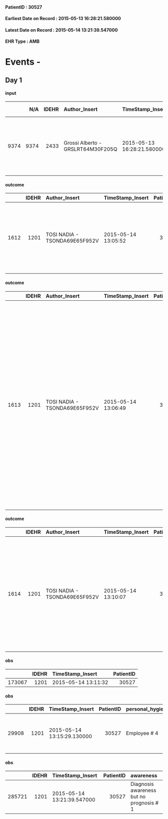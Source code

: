 
#### PatientID : 30527
#### Earliest Date on Record : 2015-05-13 16:28:21.580000
#### Latest Date on Record : 2015-05-14 13:21:39.547000
#### EHR Type : AMB

# Events - 

## Day 1

#### input
|      |    N/A |   IDEHR | Author_Insert                     | TimeStamp_Insert           | EHRType   |   PatientID |   IDDigitalSignDocument | persone_vicine   |   Unnamed: 0_x.1 |   IDANAMNESI_SOCIALE | Patient   | FamigliaAltro   | Paziente_T   | FamigliaAltro_T   |   Non_Rilevabile_x.1 | Note_Non_Rilevabile_x.1   | opt_Problemi   | chk_competenza                                 | opt_paziente_a   | opt_famiglia_a   | opt_adeguatezza   | ds_note_ad                                                                       | opt_paziente_solo   | ds_note_con                            | opt_presente_assente   | Presenza_minori   | Caregiver_principale   | opt_capacita     | ds_familiari_coinv         | opt_necessario   | opt_presente   | opt_risorse_ec   | opt_paziente_ad   | opt_caregiver_ad   | Needs               | Domestic partnership   | Fragility                    | opt_disponibilita_f   | opt_disponibilit_paz   |
|-----:|-------:|--------:|:----------------------------------|:---------------------------|:----------|------------:|------------------------:|:-----------------|-----------------:|---------------------:|:----------|:----------------|:-------------|:------------------|---------------------:|:--------------------------|:---------------|:-----------------------------------------------|:-----------------|:-----------------|:------------------|:---------------------------------------------------------------------------------|:--------------------|:---------------------------------------|:-----------------------|:------------------|:-----------------------|:-----------------|:---------------------------|:-----------------|:---------------|:-----------------|:------------------|:-------------------|:--------------------|:-----------------------|:-----------------------------|:----------------------|:-----------------------|
| 9374 |   9374 |    2433 | Grossi Alberto - GRSLRT64M30F205Q | 2015-05-13 16:28:21.580000 | AMB       |       30527 |                   71146 | N/A              |             1012 |                  646 | Si#1      | Si#1            | Si#1         | Si#1              |                    0 | NR                        | No#0           | competenza/capacit√† assistenziale caregiver#0 | Congruenti#1     | Congruenti#1     | Da valutare#2     | Il pz. vive con la moglie Maria Luisa. Presenti tre figli che vivono fuori casa. | No#0                | Il pz. vive con la moglie Maria Luisa. | Presente#1             | No#0              | moglie Maria Luisa     | Incrementabile#1 | moglie Maria Luisa e figli | No#0             | No#0           | Da valutare#2    | Totale#2          | Totale#2           | Clinici#0;Sociali#1 | Coniuge/Convivente#0   | sovraccarico assistenziale#4 | No#0                  | No#0                   |

#### outcome
|      |   IDEHR | Author_Insert                 | TimeStamp_Insert    |   PatientID |   IDDigitalSignDocument |   IDPAI_VIDAS | opt_problem                                                |   opt_problem_num | opt_obiettivo                                                                                                   |   opt_obiettivo_num | ds_note                   | opt_stato_problema   |   opt_stato_problema_num | opt_interventi                                                                   |   opt_interventi_num |
|-----:|--------:|:------------------------------|:--------------------|------------:|------------------------:|--------------:|:-----------------------------------------------------------|------------------:|:----------------------------------------------------------------------------------------------------------------|--------------------:|:--------------------------|:---------------------|-------------------------:|:---------------------------------------------------------------------------------|---------------------:|
| 1612 |    1201 | TOSI NADIA - TSONDA69E65F952V | 2015-05-14 13:05:52 |       30527 |                   71557 |          3619 | Alteration or risk of impairment of lung function # 26 = 0 |                 3 | The patient will present deeper breaths with effective removal of the pulmonary secretions, if present # 43 = 0 |                   4 | suction pleural drainage. | Open Problem # 1     |                        1 | Implementation PAI - Evaluate the effectiveness of drug administration # 234 = 0 |                    4 |

#### outcome
|      |   IDEHR | Author_Insert                 | TimeStamp_Insert    |   PatientID |   IDDigitalSignDocument |   IDPAI_VIDAS | opt_problem                                                      |   opt_problem_num | opt_obiettivo                                                                                                                                                                                        |   opt_obiettivo_num | opt_stato_problema   |   opt_stato_problema_num | opt_interventi                                                                                                                                                                                                                                                                                                                                                                                                                  |   opt_interventi_num |
|-----:|--------:|:------------------------------|:--------------------|------------:|------------------------:|--------------:|:-----------------------------------------------------------------|------------------:|:-----------------------------------------------------------------------------------------------------------------------------------------------------------------------------------------------------|--------------------:|:---------------------|-------------------------:|:--------------------------------------------------------------------------------------------------------------------------------------------------------------------------------------------------------------------------------------------------------------------------------------------------------------------------------------------------------------------------------------------------------------------------------|---------------------:|
| 1613 |    1201 | TOSI NADIA - TSONDA69E65F952V | 2015-05-14 13:06:49 |       30527 |                   71558 |          3620 | Impaired mobility † ¬ / limitation of physical movement # 27 = 0 |                 4 | The patient utilizzer√ † ¬ † aids designed to increase the mobilit√ † ¬ †, by establishing priorit√ † ¬ † ¬ † attivit√ for daily † and reaching the awareness of the limits of his own body # 48 = 0 |                   4 | Open Problem # 1     |                        1 | PAI Implementation - Evaluate the mobilization # 339 = 0; Implementation PAI - Encourage the patient in setting priorit√ † ¬ † ¬ † attivit√ for daily † # 340 = 0; Counseling - Allowing the patient to express his feelings about the effects of fatigue on his life # 341 = 0; Counseling - Help the patient identify their resources, abilit√ † ¬ † and interests and eliminate attivit√ † that are not essential. # 342 = 0 |                    4 |

#### outcome
|      |   IDEHR | Author_Insert                 | TimeStamp_Insert    |   PatientID |   IDDigitalSignDocument |   IDPAI_VIDAS | opt_problem                         |   opt_problem_num | opt_obiettivo                                                                                                                                                                              |   opt_obiettivo_num | opt_stato_problema   |   opt_stato_problema_num | opt_interventi                                                                                                                                                                                              |   opt_interventi_num |
|-----:|--------:|:------------------------------|:--------------------|------------:|------------------------:|--------------:|:------------------------------------|------------------:|:-------------------------------------------------------------------------------------------------------------------------------------------------------------------------------------------|--------------------:|:---------------------|-------------------------:|:------------------------------------------------------------------------------------------------------------------------------------------------------------------------------------------------------------|---------------------:|
| 1614 |    1201 | TOSI NADIA - TSONDA69E65F952V | 2015-05-14 13:10:07 |       30527 |                   71560 |          3621 | Deficit in the care of s√® # 25 = 0 |                 4 | Maintain dignity ¬ † of the patient, where possible, helping him to accept their own limitations, considering himself realistic and objective (eating, bathing, dressing, delete) # 42 = 0 |                   4 | Open Problem # 1     |                        1 | PAI Implementation - Ensuring the right privacy # 182 = 0; Counseling - Help the patient understand their limits # 187 = 0; Counseling - Encourage to express feelings about the care deficit s√® # 184 = 0 |                    4 |

#### obs
|        |   IDEHR | TimeStamp_Insert    |   PatientID |
|-------:|--------:|:--------------------|------------:|
| 173067 |    1201 | 2015-05-14 13:11:32 |       30527 |

#### obs
|       |   IDEHR | TimeStamp_Insert           |   PatientID | personal_hygiene   | urine_elimination   | mobility               | speech            | cough                    | active_diuresis     | asthenia   | dyspnoea    | motor_performance                                                                                  | mood      | diet     | cognitive_state   | feces_elimination   | consumption_help   |
|------:|--------:|:---------------------------|------------:|:-------------------|:--------------------|:-----------------------|:------------------|:-------------------------|:--------------------|:-----------|:------------|:---------------------------------------------------------------------------------------------------|:----------|:---------|:------------------|:--------------------|:-------------------|
| 29908 |    1201 | 2015-05-14 13:15:29.130000 |       30527 | Employee # 4       | Employee # 4        | With help and aids # 3 | fluent speech # 0 | effective production # 1 | active diuresis # 0 | Severe # 2 | at rest # 0 | 30% - Patient with directions to the hospital or home hospitalization, intensive home support # 03 | Fear # 08 | Soft # 1 | Polished # 2      | Employee # 4        | Independent # 0    |

#### obs
|        |   IDEHR | TimeStamp_Insert           |   PatientID | awareness                                |
|-------:|--------:|:---------------------------|------------:|:-----------------------------------------|
| 285721 |    1201 | 2015-05-14 13:21:39.547000 |       30527 | Diagnosis awareness but no prognosis # 1 |


